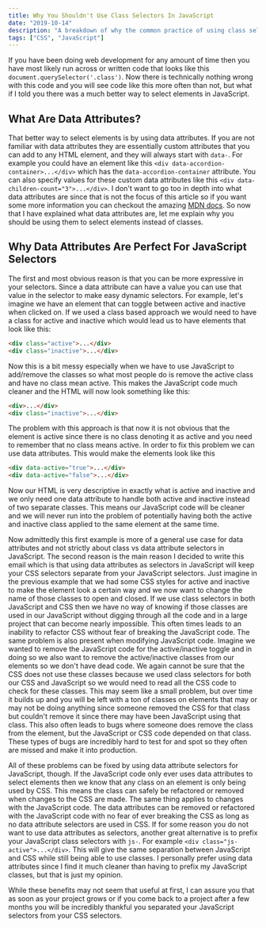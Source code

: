```yaml
---
title: Why You Shouldn't Use Class Selectors In JavaScript
date: "2019-10-14"
description: "A breakdown of why the common practice of using class selectors in JavaScript makes code impossible to refactor, and what you should do instead."
tags: ["CSS", "JavaScript"]
---
```


If you have been doing web development for any amount of time then you have most likely run across or written code that looks like this `document.querySelector('.class')`. Now there is technically nothing wrong with this code and you will see code like this more often than not, but what if I told you there was a much better way to select elements in JavaScript.

## What Are Data Attributes?

That better way to select elements is by using data attributes. If you are not familiar with data attributes they are essentially custom attributes that you can add to any HTML element, and they will always start with `data-`. For example you could have an element like this `<div data-accordion-container>...</div>` which has the `data-accordion-container` attribute. You can also specify values for these custom data attributes like this `<div data-children-count="3">...</div>`. I don't want to go too in depth into what data attributes are since that is not the focus of this article so if you want some more information you can checkout the amazing [MDN docs](https://developer.mozilla.org/en-US/docs/Learn/HTML/Howto/Use_data_attributes). So now that I have explained what data attributes are, let me explain why you should be using them to select elements instead of classes.

## Why Data Attributes Are Perfect For JavaScript Selectors

The first and most obvious reason is that you can be more expressive in your selectors. Since a data attribute can have a value you can use that value in the selector to make easy dynamic selectors. For example, let's imagine we have an element that can toggle between active and inactive when clicked on. If we used a class based approach we would need to have a class for active and inactive which would lead us to have elements that look like this:

```html
<div class="active">...</div>
<div class="inactive">...</div>
```

Now this is a bit messy especially when we have to use JavaScript to add/remove the classes so what most people do is remove the active class and have no class mean active. This makes the JavaScript code much cleaner and the HTML will now look something like this:

```html
<div>...</div>
<div class="inactive">...</div>
```

The problem with this approach is that now it is not obvious that the element is active since there is no class denoting it as active and you need to remember that no class means active. In order to fix this problem we can use data attributes. This would make the elements look like this

```html
<div data-active="true">...</div>
<div data-active="false">...</div>
```

Now our HTML is very descriptive in exactly what is active and inactive and we only need one data attribute to handle both active and inactive instead of two separate classes. This means our JavaScript code will be cleaner and we will never run into the problem of potentially having both the active and inactive class applied to the same element at the same time.

Now admittedly this first example is more of a general use case for data attributes and not strictly about class vs data attribute selectors in JavaScript. The second reason is the main reason I decided to write this email which is that using data attributes as selectors in JavaScript will keep your CSS selectors separate from your JavaScript selectors. Just imagine in the previous example that we had some CSS styles for active and inactive to make the element look a certain way and we now want to change the name of those classes to open and closed. If we use class selectors in both JavaScript and CSS then we have no way of knowing if those classes are used in our JavaScript without digging through all the code and in a large project that can become nearly impossible. This often times leads to an inability to refactor CSS without fear of breaking the JavaScript code. The same problem is also present when modifying JavaScript code. Imagine we wanted to remove the JavaScript code for the active/inactive toggle and in doing so we also want to remove the active/inactive classes from our elements so we don't have dead code. We again cannot be sure that the CSS does not use these classes because we used class selectors for both our CSS and JavaScript so we would need to read all the CSS code to check for these classes. This may seem like a small problem, but over time it builds up and you will be left with a ton of classes on elements that may or may not be doing anything since someone removed the CSS for that class but couldn't remove it since there may have been JavaScript using that class. This also often leads to bugs where someone does remove the class from the element, but the JavaScript or CSS code depended on that class. These types of bugs are incredibly hard to test for and spot so they often are missed and make it into production.

All of these problems can be fixed by using data attribute selectors for JavaScript, though. If the JavaScript code only ever uses data attributes to select elements then we know that any class on an element is only being used by CSS. This means the class can safely be refactored or removed when changes to the CSS are made. The same thing applies to changes with the JavaScript code. The data attributes can be removed or refactored with the JavaScript code with no fear of ever breaking the CSS as long as no data attribute selectors are used in CSS. If for some reason you do not want to use data attributes as selectors, another great alternative is to prefix your JavaScript class selectors with `js-`. For example `<div class="js-active">...</div>`. This will give the same separation between JavaScript and CSS while still being able to use classes. I personally prefer using data attributes since I find it much cleaner than having to prefix my JavaScript classes, but that is just my opinion.

While these benefits may not seem that useful at first, I can assure you that as soon as your project grows or if you come back to a project after a few months you will be incredibly thankful you separated your JavaScript selectors from your CSS selectors.
